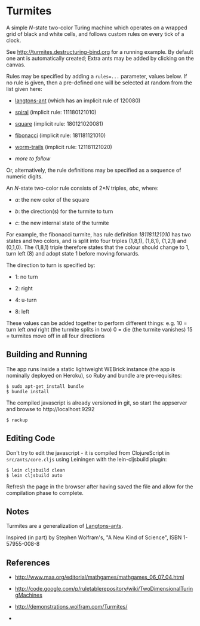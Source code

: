 Turmites
========
A simple _N_-state two-color Turing machine which operates on a wrapped 
grid of black and white cells, and follows custom rules on every tick of 
a clock.

See http://turmites.destructuring-bind.org for a running example.
By default one ant is automatically created; Extra ants may be added
by clicking on the canvas.

Rules may be specified by adding a `rules=...` parameter, values below. 
If no rule is given, then a pre-defined one will be selected at random 
from the list given here:

* [langtons-ant](http://turmites.destructuring-bind.org?rule=langton-ant) (which has an implicit rule of 120080)

* [spiral](http://turmites.destructuring-bind.org?rule=spiral) (implicit rule: 111180121010)

* [square](http://turmites.destructuring-bind.org?rule=square) (implicit rule: 180121020081)

* [fibonacci](http://turmites.destructuring-bind.org?rule=fibonacci) (implicit rule: 181181121010)

* [worm-trails](http://turmites.destructuring-bind.org?rule=worm-trails) (implicit rule: 121181121020)

* _more to follow_

Or, alternatively, the rule definitions may be specified as a sequence 
of numeric digits.

An _N_-state two-color rule consists of 2*_N_ triples, _abc_, where:

* _a_: the new color of the square

* _b_: the direction(s) for the turmite to turn

* _c_: the new internal state of the turmite

For example, the fibonacci turmite, has rule definition _181181121010_ has 
two states and two colors, and is split into four triples (1,8,1), (1,8,1),
(1,2,1) and (0,1,0). The (1,8,1) triple therefore states that the colour 
should change to 1, turn left (8) and adopt state 1 before moving forwards.

The direction to turn is specified by: 

* 1: no turn

* 2: right

* 4: u-turn

* 8: left

These values can be added together to perform different things:
e.g. 10 = turn left *and* right (the turmite splits in two)
0 = die (the turmite vanishes)
15 = turmites move off in all four directions

Building and Running
--------------------
The app runs inside a static lightweight WEBrick instance (the app is
nominally deployed on Heroku), so Ruby and bundle are pre-requisites:

    $ sudo apt-get install bundle
    $ bundle install

The compiled javascript is already versioned in git, so start the 
appserver and browse to http://localhost:9292

    $ rackup

Editing Code
------------
Don't try to edit the javascript - it is compiled from ClojureScript 
in `src/ants/core.cljs` using Leiningen with the lein-cljsbuild plugin:

    $ lein cljsbuild clean
    $ lein cljsbuild auto

Refresh the page in the browser after having saved the file and allow
for the compilation phase to complete.

Notes
-----
Turmites are a generalization of [Langtons-ants](https://github.com/rm-hull/langtons-ants). 

Inspired (in part) by Stephen Wolfram's, "A New Kind of Science", ISBN 1-57955-008-8

References
----------
* http://www.maa.org/editorial/mathgames/mathgames_06_07_04.html

* http://code.google.com/p/ruletablerepository/wiki/TwoDimensionalTuringMachines

* http://demonstrations.wolfram.com/Turmites/

* 
